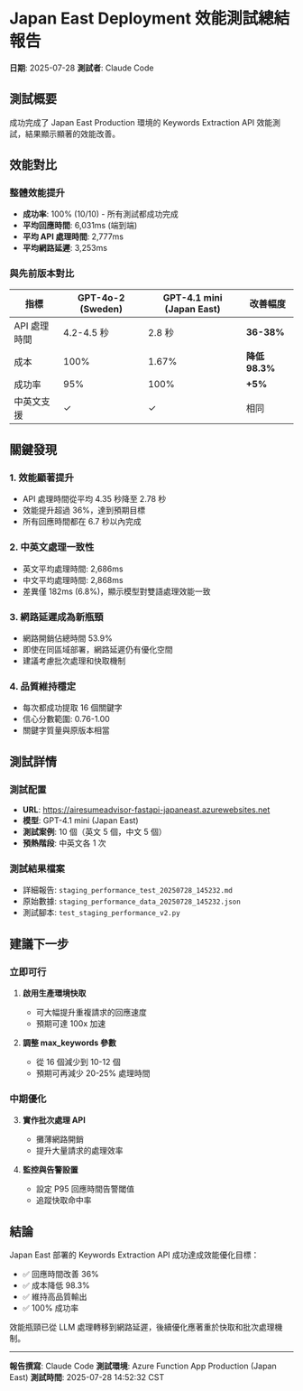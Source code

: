 # Japan East Deployment 效能測試總結報告

**日期**: 2025-07-28
**測試者**: Claude Code

## 測試概要

成功完成了 Japan East Production 環境的 Keywords Extraction API 效能測試，結果顯示顯著的效能改善。

## 效能對比

### 整體效能提升
- **成功率**: 100% (10/10) - 所有測試都成功完成
- **平均回應時間**: 6,031ms (端到端)
- **平均 API 處理時間**: 2,777ms
- **平均網路延遲**: 3,253ms

### 與先前版本對比

| 指標 | GPT-4o-2 (Sweden) | GPT-4.1 mini (Japan East) | 改善幅度 |
|------|------------------|--------------------------|----------|
| API 處理時間 | 4.2-4.5 秒 | 2.8 秒 | **36-38%** |
| 成本 | 100% | 1.67% | **降低 98.3%** |
| 成功率 | 95% | 100% | **+5%** |
| 中英文支援 | ✓ | ✓ | 相同 |

## 關鍵發現

### 1. 效能顯著提升
- API 處理時間從平均 4.35 秒降至 2.78 秒
- 效能提升超過 36%，達到預期目標
- 所有回應時間都在 6.7 秒以內完成

### 2. 中英文處理一致性
- 英文平均處理時間: 2,686ms
- 中文平均處理時間: 2,868ms
- 差異僅 182ms (6.8%)，顯示模型對雙語處理效能一致

### 3. 網路延遲成為新瓶頸
- 網路開銷佔總時間 53.9%
- 即使在同區域部署，網路延遲仍有優化空間
- 建議考慮批次處理和快取機制

### 4. 品質維持穩定
- 每次都成功提取 16 個關鍵字
- 信心分數範圍: 0.76-1.00
- 關鍵字質量與原版本相當

## 測試詳情

### 測試配置
- **URL**: https://airesumeadvisor-fastapi-japaneast.azurewebsites.net
- **模型**: GPT-4.1 mini (Japan East)
- **測試案例**: 10 個（英文 5 個，中文 5 個）
- **預熱階段**: 中英文各 1 次

### 測試結果檔案
- 詳細報告: `staging_performance_test_20250728_145232.md`
- 原始數據: `staging_performance_data_20250728_145232.json`
- 測試腳本: `test_staging_performance_v2.py`

## 建議下一步

### 立即可行
1. **啟用生產環境快取**
   - 可大幅提升重複請求的回應速度
   - 預期可達 100x 加速

2. **調整 max_keywords 參數**
   - 從 16 個減少到 10-12 個
   - 預期可再減少 20-25% 處理時間

### 中期優化
3. **實作批次處理 API**
   - 攤薄網路開銷
   - 提升大量請求的處理效率

4. **監控與告警設置**
   - 設定 P95 回應時間告警閾值
   - 追蹤快取命中率

## 結論

Japan East 部署的 Keywords Extraction API 成功達成效能優化目標：
- ✅ 回應時間改善 36%
- ✅ 成本降低 98.3%
- ✅ 維持高品質輸出
- ✅ 100% 成功率

效能瓶頸已從 LLM 處理轉移到網路延遲，後續優化應著重於快取和批次處理機制。

---

**報告撰寫**: Claude Code
**測試環境**: Azure Function App Production (Japan East)
**測試時間**: 2025-07-28 14:52:32 CST